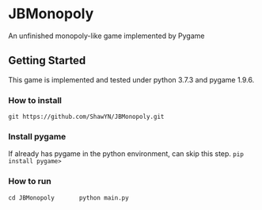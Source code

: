 # JBMonopoly
An unfinished monopoly-like game implemented by Pygame
## Getting Started
This game is implemented and tested under python 3.7.3 and pygame 1.9.6.
### How to install
`git https://github.com/ShawYN/JBMonopoly.git`

### Install pygame
If already has pygame in the python environment, can skip this step.
`pip install pygame>`

### How to run
`cd JBMonopoly      
python main.py`



